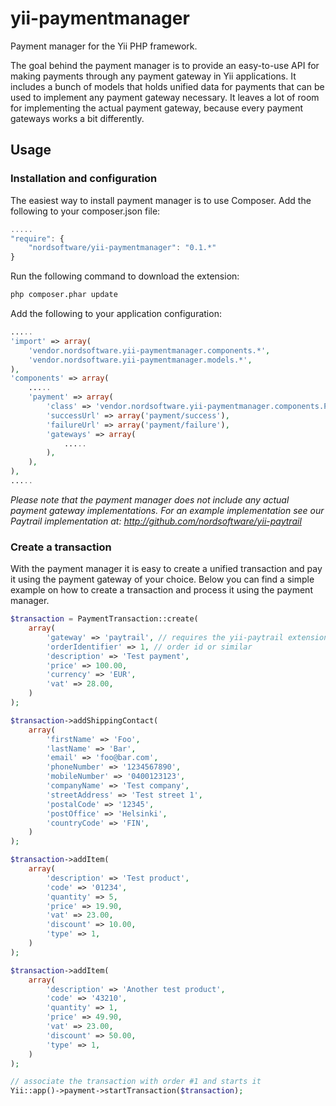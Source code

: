 yii-paymentmanager
==================

Payment manager for the Yii PHP framework.

The goal behind the payment manager is to provide an easy-to-use API for making payments through any payment gateway in Yii applications.
It includes a bunch of models that holds unified data for payments that can be used to implement any payment gateway necessary.
It leaves a lot of room for implementing the actual payment gateway, because every payment gateways works a bit differently.

## Usage

### Installation and configuration

The easiest way to install payment manager is to use Composer.
Add the following to your composer.json file:

```js
.....
"require": {
	"nordsoftware/yii-paymentmanager": "0.1.*"
}
````

Run the following command to download the extension:

```bash
php composer.phar update
```

Add the following to your application configuration:

```php
.....
'import' => array(
	'vendor.nordsoftware.yii-paymentmanager.components.*',
	'vendor.nordsoftware.yii-paymentmanager.models.*',
),
'components' => array(
    .....
    'payment' => array(
        'class' => 'vendor.nordsoftware.yii-paymentmanager.components.PaymentManager',
        'successUrl' => array('payment/success'),
        'failureUrl' => array('payment/failure'),
        'gateways' => array(
            .....
        ),
    ),
),
.....
```

_Please note that the payment manager does not include any actual payment gateway implementations.
For an example implementation see our Paytrail implementation at: http://github.com/nordsoftware/yii-paytrail_

### Create a transaction

With the payment manager it is easy to create a unified transaction and pay it using the payment gateway of your choice.
Below you can find a simple example on how to create a transaction and process it using the payment manager.

```php
$transaction = PaymentTransaction::create(
    array(
        'gateway' => 'paytrail', // requires the yii-paytrail extension
        'orderIdentifier' => 1, // order id or similar
        'description' => 'Test payment',
        'price' => 100.00,
        'currency' => 'EUR',
        'vat' => 28.00,
    )
);

$transaction->addShippingContact(
    array(
        'firstName' => 'Foo',
        'lastName' => 'Bar',
        'email' => 'foo@bar.com',
        'phoneNumber' => '1234567890',
        'mobileNumber' => '0400123123',
        'companyName' => 'Test company',
        'streetAddress' => 'Test street 1',
        'postalCode' => '12345',
        'postOffice' => 'Helsinki',
        'countryCode' => 'FIN',
    )
);

$transaction->addItem(
    array(
        'description' => 'Test product',
        'code' => '01234',
        'quantity' => 5,
        'price' => 19.90,
        'vat' => 23.00,
        'discount' => 10.00,
        'type' => 1,
    )
);

$transaction->addItem(
    array(
        'description' => 'Another test product',
        'code' => '43210',
        'quantity' => 1,
        'price' => 49.90,
        'vat' => 23.00,
        'discount' => 50.00,
        'type' => 1,
    )
);

// associate the transaction with order #1 and starts it
Yii::app()->payment->startTransaction($transaction);
```